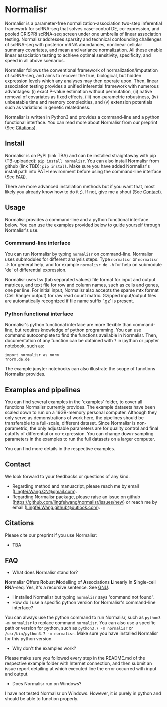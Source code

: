 # Normalisr
Normalisr is a parameter-free normalization-association two-step inferential framework for scRNA-seq that solves case-control DE, co-expression, and pooled CRISPRi scRNA-seq screen under one umbrella of linear association testing. Normalisr addresses sparsity and technical confounding challenges of scRNA-seq with posterior mRNA abundances, nonlinear cellular summary covariates, and mean and variance normalization. All these enable linear association testing to achieve optimal sensitivity, specificity, and speed in all above scenarios.

Normalisr follows the conventional framework of normalization/imputation of scRNA-seq, and aims to recover the true, biological, but hidden expression levels which any analyses may then operate upon. Then, linear association testing provides a unified inferential framework with numerous advantages: (i) exact P-value estimation without permutation, (ii) native removal of covariates as fixed effects, (iii) non-parametric robustness, (iv) unbeatable time and memory complexities, and (v) extension potentials such as variations in genetic relatedness.

Normalisr is written in Python3 and provides a command-line and a python functional interface. You can read more about Normalisr from our preprint (See [Citations](#citations)).

## Install
Normalisr is on PyPI (link TBA) and can be installed straightaway with pip (TB-uploaded): `pip install normalisr`. You can also install Normalisr from github (link TBD): `pip install`. Make sure you have added Normalisr's install path into PATH environment before using the command-line interface (See [FAQ](#faq)).

There are more advanced installation methods but if you want that, most likely you already know how to do it ;). If not, give me a shout (See [Contact](#contact)).

## Usage
Normalisr provides a command-line and a python functional interface below. You can use the examples provided below to guide yourself through Normalisr's use.

### Commmand-line interface
You can run Normalisr by typing `normalisr` on command-line. Normalisr uses submodules for different analysis steps. Type `normalisr` or `normalisr -h` for general help, and for example `normalisr de -h` for help on submodule 'de' of differential expression.

Normalisr uses tsv (tab separated values) file format for input and output matrices, and text file for row and column names, such as cells and genes, one per line. For initial input, Normalisr also accepts the sparse mtx format (Cell Ranger output) for raw read count matrix. Gzipped input/output files are automatically recognized if file name suffix '.gz' is present.

### Python functional interface
Normalisr's python functional interface are more flexible than command-line, but requires knowledge of python programming. You can use command autocomplete to find the functions available in Normalisr. Then, documentation of any function can be obtained with `?` in ipython or jupyter notebook, such as:
```
import normalisr as norm
?norm.de.de
```
The example jupyter notebooks can also illustrate the scope of functions Normalisr provides.

## Examples and pipelines
You can find several examples in the 'examples' folder, to cover all functions Normalisr currently provides. The example datasets have been scaled down to run on a 16GB-memory personal computer. Although they only serve as demonstrations of work here, the pipelines should be transferable to a full-scale, different dataset. Since Normalisr is non-parametric, the only adjustable parameters are for quality control and final cutoffs of differential or co-expression. You can change down-sampling parameters in the examples to run the full datasets on a larger computer.

You can find more details in the respective examples.

## Contact
We look forward to your feedbacks or questions of any kind.
* Regarding method and manuscript, please reach me by email (Lingfei.Wang.CN@gmail.com).
* Regarding Normalisr package, please raise an issue on github (https://github.com/lingfeiwang/normalisr/issues/new) or reach me by email (Lingfei.Wang.github@outlook.com).

## Citations
Please cite our preprint if you use Normalisr:
* TBA

## FAQ
* What does Normalisr stand for?

**N**ormalisr **O**ffers **R**obust **M**odelling of **A**ssociations **L**inearly **I**n **S**ingle-cell **R**NA-seq. Yes, it's a recursive sentence. See [GNU](https://en.wikipedia.org/wiki/GNU).

* I installed Normalisr but typing `normalisr` says 'command not found'.
* How do I use a specific python version for Normalisr's command-line interface?

You can always use the python command to run Normalisr, such as `python3 -m normalisr` to replace command `normalisr`. You can also use a specific path or version for python, such as `python3.7 -m normalisr` or `/usr/bin/python3.7 -m normalisr`. Make sure you have installed Normalisr for this python version.

* Why don't the examples work?

Please make sure you followed every step in the README.md of the respective example folder with Internet connection, and then submit an issue report detailing at which executed line the error occurred with input and output.

* Does Normalisr run on Windows?

I have not tested Normalisr on Windows. However, it is purely in python and should be able to function properly.
